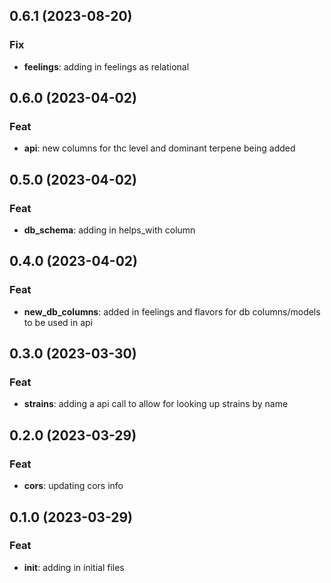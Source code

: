 ## 0.6.1 (2023-08-20)

### Fix

- **feelings**: adding in feelings as relational

## 0.6.0 (2023-04-02)

### Feat

- **api**: new columns for thc level and dominant terpene being added

## 0.5.0 (2023-04-02)

### Feat

- **db_schema**: adding in helps_with column

## 0.4.0 (2023-04-02)

### Feat

- **new_db_columns**: added in feelings and flavors for db columns/models to be used in api

## 0.3.0 (2023-03-30)

### Feat

- **strains**: adding a api call to allow for looking up strains by name

## 0.2.0 (2023-03-29)

### Feat

- **cors**: updating cors info

## 0.1.0 (2023-03-29)

### Feat

- **init**: adding in initial files
